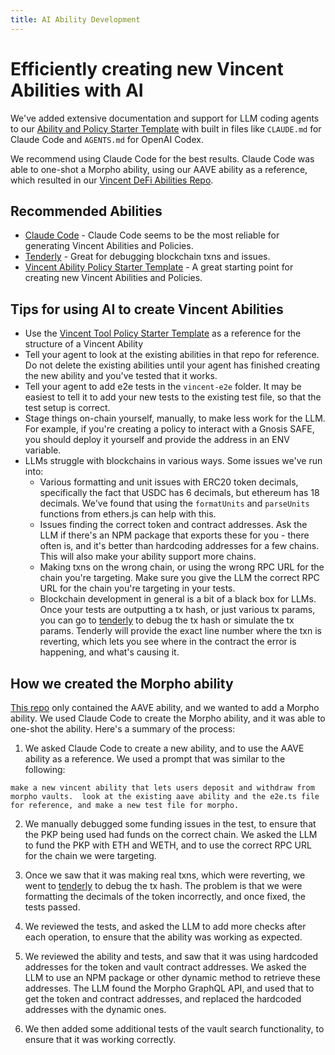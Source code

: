 ```yaml
---
title: AI Ability Development
---
```


# Efficiently creating new Vincent Abilities with AI

We've added extensive documentation and support for LLM coding agents to our [Ability and Policy Starter Template](https://github.com/LIT-Protocol/Vincent-Tool-Policy-Starter-Template) with built in files like `CLAUDE.md` for Claude Code and `AGENTS.md` for OpenAI Codex.

We recommend using Claude Code for the best results. Claude Code was able to one-shot a Morpho ability, using our AAVE ability as a reference, which resulted in our [Vincent DeFi Abilities Repo](https://github.com/LIT-Protocol/VincentDeFiAbilities).

## Recommended Abilities

- [Claude Code](https://www.anthropic.com/claude-code) - Claude Code seems to be the most reliable for generating Vincent Abilities and Policies.
- [Tenderly](https://tenderly.co/) - Great for debugging blockchain txns and issues.
- [Vincent Ability Policy Starter Template](https://github.com/LIT-Protocol/Vincent-Tool-Policy-Starter-Template) - A great starting point for creating new Vincent Abilities and Policies.

## Tips for using AI to create Vincent Abilities

- Use the [Vincent Tool Policy Starter Template](https://github.com/LIT-Protocol/Vincent-Tool-Policy-Starter-Template) as a reference for the structure of a Vincent Ability
- Tell your agent to look at the existing abilities in that repo for reference. Do not delete the existing abilities until your agent has finished creating the new ability and you've tested that it works.
- Tell your agent to add e2e tests in the `vincent-e2e` folder. It may be easiest to tell it to add your new tests to the existing test file, so that the test setup is correct.
- Stage things on-chain yourself, manually, to make less work for the LLM. For example, if you're creating a policy to interact with a Gnosis SAFE, you should deploy it yourself and provide the address in an ENV variable.
- LLMs struggle with blockchains in various ways. Some issues we've run into:
  - Various formatting and unit issues with ERC20 token decimals, specifically the fact that USDC has 6 decimals, but ethereum has 18 decimals. We've found that using the `formatUnits` and `parseUnits` functions from ethers.js can help with this.
  - Issues finding the correct token and contract addresses. Ask the LLM if there's an NPM package that exports these for you - there often is, and it's better than hardcoding addresses for a few chains. This will also make your ability support more chains.
  - Making txns on the wrong chain, or using the wrong RPC URL for the chain you're targeting. Make sure you give the LLM the correct RPC URL for the chain you're targeting in your tests.
  - Blockchain development in general is a bit of a black box for LLMs. Once your tests are outputting a tx hash, or just various tx params, you can go to [tenderly](https://tenderly.co/) to debug the tx hash or simulate the tx params. Tenderly will provide the exact line number where the txn is reverting, which lets you see where in the contract the error is happening, and what's causing it.

## How we created the Morpho ability

[This repo](https://github.com/LIT-Protocol/VincentDeFiAbilities) only contained the AAVE ability, and we wanted to add a Morpho ability. We used Claude Code to create the Morpho ability, and it was able to one-shot the ability. Here's a summary of the process:

1. We asked Claude Code to create a new ability, and to use the AAVE ability as a reference. We used a prompt that was similar to the following:

```
make a new vincent ability that lets users deposit and withdraw from morpho vaults.  look at the existing aave ability and the e2e.ts file for reference, and make a new test file for morpho.
```

2. We manually debugged some funding issues in the test, to ensure that the PKP being used had funds on the correct chain. We asked the LLM to fund the PKP with ETH and WETH, and to use the correct RPC URL for the chain we were targeting.

3. Once we saw that it was making real txns, which were reverting, we went to [tenderly](https://tenderly.co/) to debug the tx hash. The problem is that we were formatting the decimals of the token incorrectly, and once fixed, the tests passed.

4. We reviewed the tests, and asked the LLM to add more checks after each operation, to ensure that the ability was working as expected.

5. We reviewed the ability and tests, and saw that it was using hardcoded addresses for the token and vault contract addresses. We asked the LLM to use an NPM package or other dynamic method to retrieve these addresses. The LLM found the Morpho GraphQL API, and used that to get the token and contract addresses, and replaced the hardcoded addresses with the dynamic ones.

6. We then added some additional tests of the vault search functionality, to ensure that it was working correctly.
